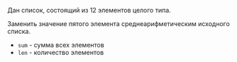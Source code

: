 Дан список, состоящий из 12 элементов целого типа.

Заменить значение пятого элемента среднеарифметическим исходного списка.

- `sum` - сумма всех элементов
- `len` - количество элементов
